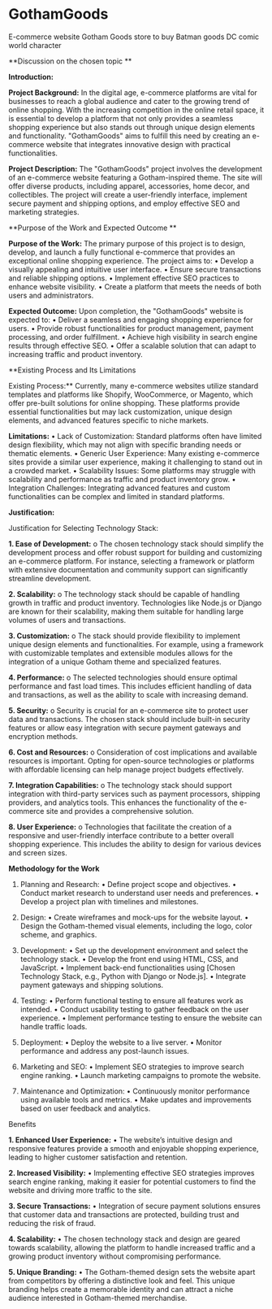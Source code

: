 # GothamGoods
E-commerce website Gotham Goods store to buy Batman goods DC comic world character

**Discussion on the chosen topic **

**Introduction:** 

**Project Background:**
In the digital age, e-commerce platforms are vital for businesses to reach a global audience and cater to the growing trend of online shopping. With the increasing competition in the online retail space, it is essential to develop a platform that not only provides a seamless shopping experience but also stands out through unique design elements and functionality. "GothamGoods" aims to fulfill this need by creating an e-commerce website that integrates innovative design with practical functionalities.

**Project Description:**
The "GothamGoods" project involves the development of an e-commerce website featuring a Gotham-inspired theme. The site will offer diverse products, including apparel, accessories, home decor, and collectibles. The project will create a user-friendly interface, implement secure payment and shipping options, and employ effective SEO and marketing strategies.

**Purpose of the Work and Expected Outcome **

**Purpose of the Work:**
The primary purpose of this project is to design, develop, and launch a fully functional e-commerce that provides an exceptional online shopping experience. The project aims to:
  •	Develop a visually appealing and intuitive user interface.
  •	Ensure secure transactions and reliable shipping options.
  •	Implement effective SEO practices to enhance website visibility.
  •	Create a platform that meets the needs of both users and administrators.

**Expected Outcome:**
Upon completion, the "GothamGoods" website is expected to:
  •	Deliver a seamless and engaging shopping experience for users.
  •	Provide robust functionalities for product management, payment processing, and order fulfillment.
  •	Achieve high visibility in search engine results through effective SEO.
  •	Offer a scalable solution that can adapt to increasing traffic and product inventory.


**Existing Process and Its Limitations 

Existing Process:**
Currently, many e-commerce websites utilize standard templates and platforms like Shopify, WooCommerce, or Magento, which offer pre-built solutions for online shopping. These platforms provide essential functionalities but may lack customization, unique design elements, and advanced features specific to niche markets.


**Limitations:**
  •	Lack of Customization: Standard platforms often have limited design flexibility, which may not align with specific branding needs or thematic elements.
  •	Generic User Experience: Many existing e-commerce sites provide a similar user experience, making it challenging to stand out in a crowded market.
  •	Scalability Issues: Some platforms may struggle with scalability and performance as traffic and product inventory grow.
  •	Integration Challenges: Integrating advanced features and custom functionalities can be complex and limited in standard platforms.


**Justification:** 

Justification for Selecting Technology Stack:

**1.	Ease of Development:**
o	The chosen technology stack should simplify the development process and offer robust support for building and customizing an e-commerce platform. For instance, selecting a framework or platform with extensive documentation and community support can significantly streamline development.

**2.	Scalability:**
o	The technology stack should be capable of handling growth in traffic and product inventory. Technologies like Node.js or Django are known for their scalability, making them suitable for handling large volumes of users and transactions.

**3.	Customization:**
o	The stack should provide flexibility to implement unique design elements and functionalities. For example, using a framework with customizable templates and extensible modules allows for the integration of a unique Gotham theme and specialized features.

**4.	Performance:**
o	The selected technologies should ensure optimal performance and fast load times. This includes efficient handling of data and transactions, as well as the ability to scale with increasing demand.

**5.	Security:**
o	Security is crucial for an e-commerce site to protect user data and transactions. The chosen stack should include built-in security features or allow easy integration with secure payment gateways and encryption methods.

**6.	Cost and Resources:**
o	Consideration of cost implications and available resources is important. Opting for open-source technologies or platforms with affordable licensing can help manage project budgets effectively.

**7.	Integration Capabilities:**
o	The technology stack should support integration with third-party services such as payment processors, shipping providers, and analytics tools. This enhances the functionality of the e-commerce site and provides a comprehensive solution.

**8.	User Experience:**
o	Technologies that facilitate the creation of a responsive and user-friendly interface contribute to a better overall shopping experience. This includes the ability to design for various devices and screen sizes.

**Methodology for the Work** 

1. Planning and Research:
  •	Define project scope and objectives.
  •	Conduct market research to understand user needs and preferences.
  •	Develop a project plan with timelines and milestones.

2. Design:
  •	Create wireframes and mock-ups for the website layout.
  •	Design the Gotham-themed visual elements, including the logo, color scheme, and graphics.

3. Development:
  •	Set up the development environment and select the technology stack.
  •	Develop the front end using HTML, CSS, and JavaScript.
  •	Implement back-end functionalities using [Chosen Technology Stack, e.g., Python with Django or Node.js].
  •	Integrate payment gateways and shipping solutions.

4. Testing:
  •	Perform functional testing to ensure all features work as intended.
  •	Conduct usability testing to gather feedback on the user experience.
  •	Implement performance testing to ensure the website can handle traffic loads.

5. Deployment:
  •	Deploy the website to a live server.
  •	Monitor performance and address any post-launch issues.

6. Marketing and SEO:
  •	Implement SEO strategies to improve search engine ranking.
  •	Launch marketing campaigns to promote the website.

7. Maintenance and Optimization:
  •	Continuously monitor performance using available tools and metrics.
  •	Make updates and improvements based on user feedback and analytics.

Benefits 

**1. Enhanced User Experience:**
•	The website’s intuitive design and responsive features provide a smooth and enjoyable shopping experience, leading to higher customer satisfaction and retention.

**2. Increased Visibility:**
•	Implementing effective SEO strategies improves search engine ranking, making it easier for potential customers to find the website and driving more traffic to the site.

**3. Secure Transactions:**
•	Integration of secure payment solutions ensures that customer data and transactions are protected, building trust and reducing the risk of fraud.

**4. Scalability:**
•	The chosen technology stack and design are geared towards scalability, allowing the platform to handle increased traffic and a growing product inventory without compromising performance.

**5. Unique Branding:**
•	The Gotham-themed design sets the website apart from competitors by offering a distinctive look and feel. This unique branding helps create a memorable identity and can attract a niche audience interested in Gotham-themed merchandise.
